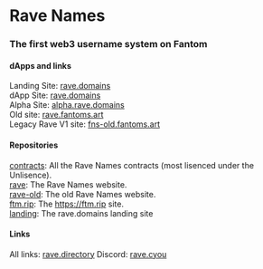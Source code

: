 # Rave Names
### The first web3 username system on Fantom

#### dApps and links
Landing Site: [rave.domains](https://rave.domains)
<br>dApp Site: [rave.domains](https://app.rave.domains)
<br>Alpha Site: [alpha.rave.domains](https://alpha.rave.domains)
<br>Old site: [rave.fantoms.art](https://rave.fantoms.art)
<br>Legacy Rave V1 site: [fns-old.fantoms.art](https://fns-old.fantoms.art)

#### Repositories
[contracts](https://github.com/rave-names/contracts): All the Rave Names contracts (most lisenced under the Unlisence).
<br>[rave](https://github.com/rave-names/rave): The Rave Names website.
<br>[rave-old](https://github.com/rave-names/rave-old): The old Rave Names website.
<br>[ftm.rip](https://github.com/rave-names/ftm.rip): The https://ftm.rip site.
<br>[landing](https://github.com/rave-names/landing): The rave.domains landing site 

#### Links
All links: [rave.directory](https://rave.directory)
Discord: [rave.cyou](https://rave.cyou)
